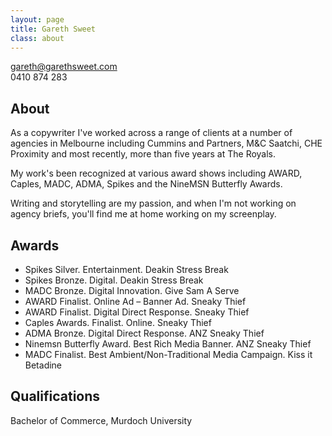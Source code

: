 ```yaml
---
layout: page
title: Gareth Sweet
class: about
---
```


<gareth@garethsweet.com>  
0410 874 283

## About

As a copywriter I've worked across a range of clients at a number of agencies in Melbourne including Cummins and Partners, M&C Saatchi, CHE Proximity and most recently, more than five years at The Royals.

My work's been recognized at various award shows including AWARD, Caples, MADC, ADMA, Spikes and the NineMSN Butterfly Awards.

Writing and storytelling are my passion, and when I'm not working on agency briefs, you'll find me at home working on my screenplay.

## Awards

* Spikes Silver. Entertainment. Deakin Stress Break
* Spikes Bronze. Digital. Deakin Stress Break
* MADC Bronze. Digital Innovation. Give Sam A Serve
* AWARD Finalist. Online Ad – Banner Ad. Sneaky Thief
* AWARD Finalist. Digital Direct Response. Sneaky Thief
* Caples Awards. Finalist. Online. Sneaky Thief
* ADMA Bronze. Digital Direct Response. ANZ Sneaky Thief
* Ninemsn Butterfly Award. Best Rich Media Banner. ANZ Sneaky Thief
* MADC Finalist. Best Ambient/Non-Traditional Media Campaign. Kiss it Betadine

## Qualifications

Bachelor of Commerce, Murdoch University